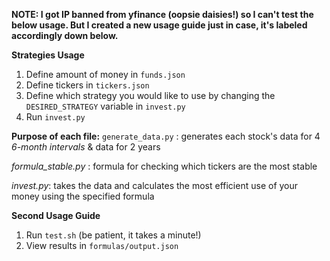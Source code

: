 **NOTE: I got IP banned from yfinance (oopsie daisies!) so I can't test the below usage. But I created a new usage guide just in case, it's labeled accordingly down below.**

**Strategies Usage**

1. Define amount of money in ``funds.json``
2. Define tickers in ``tickers.json``
3. Define which strategy you would like to use by changing the ``DESIRED_STRATEGY`` variable in ``invest.py``
4. Run ``invest.py``



**Purpose of each file:**
``generate_data.py`` : generates each stock's data for 4 *6-month intervals* & data for 2 years

*formula_stable.py* : formula for checking which tickers are the most stable

*invest.py*: takes the data and calculates the most efficient use of your money using the specified formula


**Second Usage Guide**

1. Run ``test.sh`` (be patient, it takes a minute!)
2. View results in ``formulas/output.json``